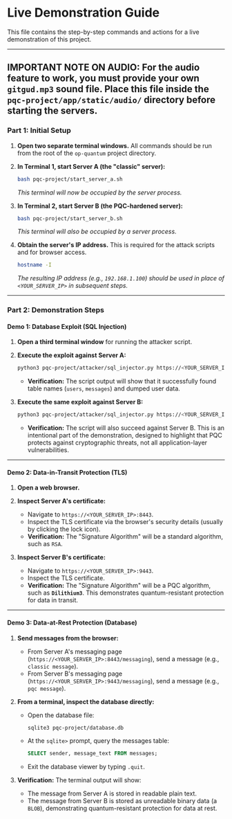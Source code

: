 # Live Demonstration Guide

This file contains the step-by-step commands and actions for a live demonstration of this project.

---
**IMPORTANT NOTE ON AUDIO:** For the audio feature to work, you must provide your own `gitgud.mp3` sound file. Place this file inside the `pqc-project/app/static/audio/` directory before starting the servers.
---

### **Part 1: Initial Setup**

1.  **Open two separate terminal windows.** All commands should be run from the root of the `op-quantum` project directory.

2.  **In Terminal 1, start Server A (the "classic" server):**
    ```bash
    bash pqc-project/start_server_a.sh
    ```
    *This terminal will now be occupied by the server process.*

3.  **In Terminal 2, start Server B (the PQC-hardened server):**
    ```bash
    bash pqc-project/start_server_b.sh
    ```
    *This terminal will also be occupied by a server process.*

4.  **Obtain the server's IP address.** This is required for the attack scripts and for browser access.
    ```bash
    hostname -I
    ```
    *The resulting IP address (e.g., `192.168.1.100`) should be used in place of `<YOUR_SERVER_IP>` in subsequent steps.*

---

### **Part 2: Demonstration Steps**

#### **Demo 1: Database Exploit (SQL Injection)**

1.  **Open a third terminal window** for running the attacker script.

2.  **Execute the exploit against Server A:**
    ```bash
    python3 pqc-project/attacker/sql_injector.py https://<YOUR_SERVER_IP>:8443
    ```
    *   **Verification:** The script output will show that it successfully found table names (`users`, `messages`) and dumped user data.

3.  **Execute the same exploit against Server B:**
    ```bash
    python3 pqc-project/attacker/sql_injector.py https://<YOUR_SERVER_IP>:9443
    ```
    *   **Verification:** The script will also succeed against Server B. This is an intentional part of the demonstration, designed to highlight that PQC protects against cryptographic threats, not all application-layer vulnerabilities.

---

#### **Demo 2: Data-in-Transit Protection (TLS)**

1.  **Open a web browser.**

2.  **Inspect Server A's certificate:**
    *   Navigate to `https://<YOUR_SERVER_IP>:8443`.
    *   Inspect the TLS certificate via the browser's security details (usually by clicking the lock icon).
    *   **Verification:** The "Signature Algorithm" will be a standard algorithm, such as `RSA`.

3.  **Inspect Server B's certificate:**
    *   Navigate to `https://<YOUR_SERVER_IP>:9443`.
    *   Inspect the TLS certificate.
    *   **Verification:** The "Signature Algorithm" will be a PQC algorithm, such as **`Dilithium3`**. This demonstrates quantum-resistant protection for data in transit.

---

#### **Demo 3: Data-at-Rest Protection (Database)**

1.  **Send messages from the browser:**
    *   From Server A's messaging page (`https://<YOUR_SERVER_IP>:8443/messaging`), send a message (e.g., `classic message`).
    *   From Server B's messaging page (`https://<YOUR_SERVER_IP>:9443/messaging`), send a message (e.g., `pqc message`).

2.  **From a terminal, inspect the database directly:**
    *   Open the database file:
        ```bash
        sqlite3 pqc-project/database.db
        ```
    *   At the `sqlite>` prompt, query the messages table:
        ```sql
        SELECT sender, message_text FROM messages;
        ```
    *   Exit the database viewer by typing `.quit`.

3.  **Verification:** The terminal output will show:
    *   The message from Server A is stored in readable plain text.
    *   The message from Server B is stored as unreadable binary data (a `BLOB`), demonstrating quantum-resistant protection for data at rest.

